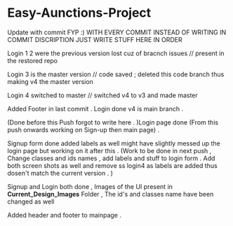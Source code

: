 # Easy-Aunctions-Project
Update with commit 
FYP :) 
WITH EVERY COMMIT INSTEAD OF WRITING IN COMMIT DISCRIPTION JUST WRITE STUFF HERE IN ORDER 


Login 1 2 were the previous version lost cuz of bracnch issues // present in the restored repo 


Login 3 is the master version // code saved ; deleted this code branch thus making v4 the master version 


Login 4 switched to master // switched v4 to v3 and made master 


Added Footer in last commit . 
Login done v4 is main branch . 

(Done before this Push forgot to write here . )Login page done (From this push onwards working on Sign-up then main page) . 

Signup form done added labels as well might have slightly messed up the login page but working on it after this . 
(Work to be done in next  push , Change classes and ids names , add labels and stuff to login form . Add both screen shots as well and remove ss login4 as labels are added thus dosen't match the current version .  )

Signup and Login both done , Images of the UI present in **Current_Design_Images** Folder , The id's and classes name have been changed as well 

Added header and footer to mainpage . 








